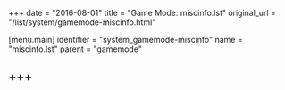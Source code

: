 +++
date = "2016-08-01"
title = "Game Mode: miscinfo.lst"
original_url = "/list/system/gamemode-miscinfo.html"

[menu.main]
    identifier = "system_gamemode-miscinfo"
    name = "miscinfo.lst"
    parent = "gamemode"
    
+++
------------------------------------------------------------------------

